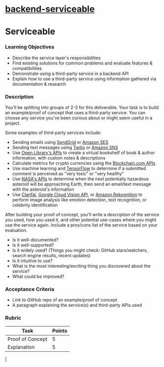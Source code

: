 [backend-serviceable](https://alchemycodelab.github.io/backend-serviceable/)
============================================================================

Serviceable
===========

### Learning Objectives[](https://alchemycodelab.github.io/backend-serviceable/#learning-objectives)

-   Describe the service layer's responsibilities
-   Find existing solutions for common problems and evaluate features & compatibilities
-   Demonstrate using a third-party service in a backend API
-   Explain how to use a third-party service using information gathered via documentation & research

### Description[](https://alchemycodelab.github.io/backend-serviceable/#description)

You'll be splitting into groups of 2-3 for this deliverable. Your task is to build an example/proof of concept that uses a third-party service. You can choose any service you've been curious about or might seem useful in a project.

Some examples of third-party services include:

-   Sending emails using [SendGrid](https://sendgrid.com/) or [Amazon SES](https://aws.amazon.com/ses/)
-   Sending text messages using [Twilio](https://www.twilio.com/) or [Amazon SNS](https://aws.amazon.com/sns/)
-   Use [Open Library's APIs](https://openlibrary.org/developers/api) to create a virtual bookshelf of book & author information, with custom notes & descriptions
-   Calculate metrics for crypto currencies using the [Blockchain.com APIs](https://www.blockchain.com/api)
-   Use machine learning and [TensorFlow](https://www.tensorflow.org/js/models) to determine if a submitted comment is perceived as "very toxic" or "very healthy"
-   Use [NASA's APIs](https://api.nasa.gov/index.html) to determine when the next potentially hazardous asteroid will be approaching Earth, then send an email/text message with the asteroid's information
-   Use [Clarifai](https://www.clarifai.com/developers/pre-trained-models), [Google Cloud Vision API](https://cloud.google.com/vision), or [Amazon Rekognition](https://aws.amazon.com/rekognition/) to perform image analysis like emotion detection, text recognition, or celebrity identification

After building your proof of concept, you'll write a description of the service you used, how you used it, and other potential use-cases where you might use the service again. Include a pros/cons list of the service based on your evaluation.

-   Is it well-documented?
-   Is it well-supported?
-   Is it widely used? (Things you might check: GitHub stars/watchers, search engine results, recent updates)
-   Is it intuitive to use?
-   What is the most interesting/exciting thing you discovered about the service?
-   What could be improved?

### Acceptance Criteria[](https://alchemycodelab.github.io/backend-serviceable/#acceptance-criteria)

-   Link to GitHub repo of an example/proof of concept
-   A paragraph explaining the service(s) and third-party APIs used

### Rubric[](https://alchemycodelab.github.io/backend-serviceable/#rubric)

| Task | Points |
| --- | --- |
| Proof of Concept | 5 |
| Explanation | 5

 |